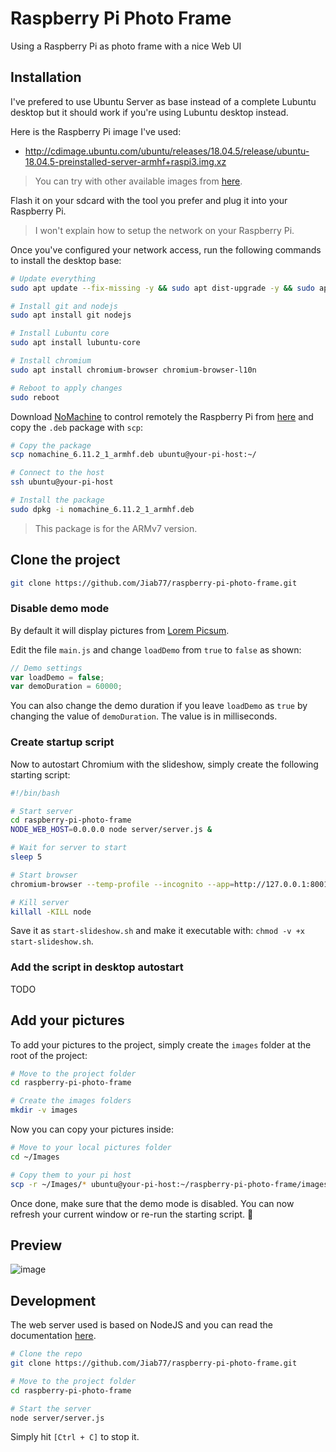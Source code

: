 # Raspberry Pi Photo Frame

Using a Raspberry Pi as photo frame with a nice Web UI

## Installation

I've prefered to use Ubuntu Server as base instead of a complete Lubuntu desktop but it should work if you're using Lubuntu desktop instead.

Here is the Raspberry Pi image I've used:

* http://cdimage.ubuntu.com/ubuntu/releases/18.04.5/release/ubuntu-18.04.5-preinstalled-server-armhf+raspi3.img.xz

> You can try with other available images from [here](http://cdimage.ubuntu.com/ubuntu/releases/).

Flash it on your sdcard with the tool you prefer and plug it into your Raspberry Pi.

> I won't explain how to setup the network on your Raspberry Pi.

Once you've configured your network access, run the following commands to install the desktop base:

```bash
# Update everything
sudo apt update --fix-missing -y && sudo apt dist-upgrade -y && sudo apt autoremove --purge -y

# Install git and nodejs
sudo apt install git nodejs

# Install Lubuntu core
sudo apt install lubuntu-core

# Install chromium
sudo apt install chromium-browser chromium-browser-l10n

# Reboot to apply changes
sudo reboot
```

Download [NoMachine](https://www.nomachine.com/) to control remotely the Raspberry Pi from [here](https://www.nomachine.com/download/linux&id=29&s=Raspberry) and copy the `.deb` package with `scp`:

```bash
# Copy the package
scp nomachine_6.11.2_1_armhf.deb ubuntu@your-pi-host:~/

# Connect to the host
ssh ubuntu@your-pi-host

# Install the package
sudo dpkg -i nomachine_6.11.2_1_armhf.deb
```

> This package is for the ARMv7 version.

## Clone the project

```bash
git clone https://github.com/Jiab77/raspberry-pi-photo-frame.git
```

### Disable demo mode

By default it will display pictures from [Lorem Picsum](https://picsum.photos/).

Edit the file `main.js` and change `loadDemo` from `true` to `false` as shown:

```js
// Demo settings
var loadDemo = false;
var demoDuration = 60000;
```

You can also change the demo duration if you leave `loadDemo` as `true` by changing the value of `demoDuration`. The value is in milliseconds.

### Create startup script

Now to autostart Chromium with the slideshow, simply create the following starting script:

```bash
#!/bin/bash

# Start server
cd raspberry-pi-photo-frame
NODE_WEB_HOST=0.0.0.0 node server/server.js &

# Wait for server to start
sleep 5

# Start browser
chromium-browser --temp-profile --incognito --app=http://127.0.0.1:8001

# Kill server
killall -KILL node
```

Save it as `start-slideshow.sh` and make it executable with: `chmod -v +x start-slideshow.sh`.

### Add the script in desktop autostart

TODO

## Add your pictures

To add your pictures to the project, simply create the `images` folder at the root of the project:

```bash
# Move to the project folder
cd raspberry-pi-photo-frame

# Create the images folders
mkdir -v images
```

Now you can copy your pictures inside:

```bash
# Move to your local pictures folder
cd ~/Images

# Copy them to your pi host
scp -r ~/Images/* ubuntu@your-pi-host:~/raspberry-pi-photo-frame/images/
```

Once done, make sure that the demo mode is disabled. You can now refresh your current window or re-run the starting script. :tada:

## Preview

![image](https://user-images.githubusercontent.com/9881407/90090657-df1cf700-dd24-11ea-9743-a841420c4545.png)

## Development

The web server used is based on NodeJS and you can read the documentation [here](./server/README.md).

```bash
# Clone the repo
git clone https://github.com/Jiab77/raspberry-pi-photo-frame.git

# Move to the project folder
cd raspberry-pi-photo-frame

# Start the server
node server/server.js
```

Simply hit `[Ctrl + C]` to stop it.
